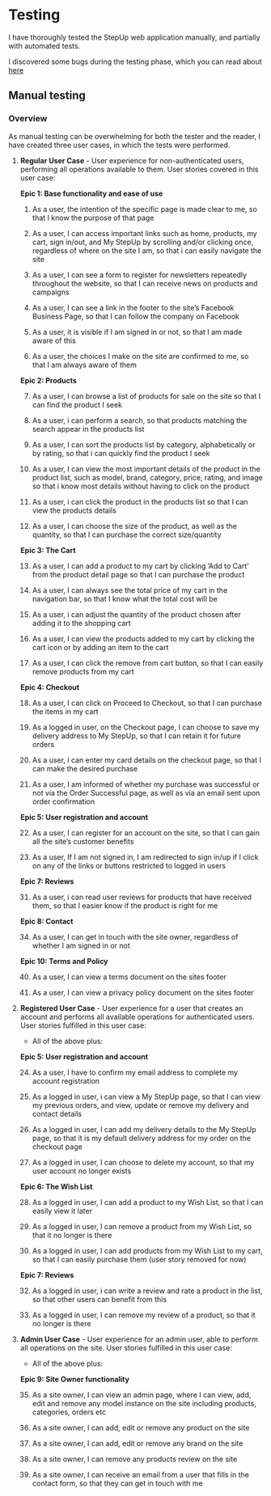 # Testing

I have thoroughly tested the StepUp web application manually, and partially with automated tests.

I discovered some bugs during the testing phase, which you can read about [here](https://github.com/johnvenkiah/CI_PP5_John_Venkiah#bugs)

## Manual testing

### Overview

As manual testing can be overwhelming for both the tester and the reader, I have created three user cases, in which the tests were performed.



1. **Regular User Case** - User experience for non-authenticated users, performing all operations available to them. User stories covered in this user case:

    **Epic 1: Base functionality and ease of use**

    1. As a user, the intention of the specific page is made clear to me, so that I know the purpose of that page

    2. As a user, I can access important links such as home, products, my cart, sign in/out, and My StepUp by scrolling and/or clicking once, regardless of where on the site I am, so that i can easily navigate the site

    3. As a user, I can see a form to register for newsletters repeatedly throughout the website, so that I can receive news on products and campaigns

    4. As a user, I can see a link in the footer to the site’s Facebook Business Page, so that I can follow the company on Facebook

    5. As a user, it is visible if I am signed in or not, so that I am made aware of this

    6. As a user, the choices I make on the site are confirmed to me, so that I am always aware of them

    **Epic 2: Products**

    7. As a user, I can browse a list of products for sale on the site so that I can find the product I seek

    8. As a user, i can perform a search, so that products matching the search appear in the products list

    9. As a user, I can sort the products list by category, alphabetically or by rating, so that i can quickly find the product I seek

    10. As a user, I can view the most important details of the product in the product list, such as model, brand, category, price, rating, and image so that i know most details without having to click on the product

    11. As a user, i can click the product in the products list so that I can view the products details

    12. As a user, I can choose the size of the product, as well as the quantity, so that I can purchase the correct size/quantity

    **Epic 3: The Cart**

    13. As a user, I can add a product to my cart by clicking ’Add to Cart’ from the product detail page so that I can purchase the product

    14. As a user, I can always see the total price of my cart in the navigation bar, so that I know what the total cost will be

    15. As a user, i can adjust the quantity of the product chosen after adding it to the shopping cart

    16. As a user, I can view the products added to my cart by clicking the cart icon or by adding an item to the cart

    17. As a user, I can click the remove from cart button, so that I can easily remove products from my cart

    **Epic 4: Checkout**

    18. As a user, I can click on Proceed to Checkout, so that I can purchase the items in my cart

    19. As a logged in user, on the Checkout page, I can choose to save my delivery address to My StepUp, so that I can retain it for future orders

    20. As a user, i can enter my card details on the checkout page, so that I can make the desired purchase

    21. As a user, I am informed of whether my purchase was successful or not via the Order Successful page, as well as via an email sent upon order confirmation

    **Epic 5: User registration and account**

    22. As a user, I can register for an account on the site, so that I can gain all the site’s customer benefits

    23. As a user, If I am not signed in, I am redirected to sign in/up if I click on any of the links or buttons restricted to logged in users

    **Epic 7: Reviews**

    31. As a user, i can read user reviews for products that have received them, so that I easier know if the product is right for me

    **Epic 8: Contact**

    34. As a user, I can get in touch with the site owner, regardless of whether I am signed in or not

    **Epic 10: Terms and Policy**

    40. As a user, I can view a terms document on the sites footer

    41. As a user, I can view a privacy policy document on the sites footer


2. **Registered User Case** - User experience for a user that creates an account and performs all available operations for authenticated users. User stories fulfilled in this user case:

    * All of the above plus:

    **Epic 5: User registration and account**

    24. As a user, I have to confirm my email address to complete my account registration

    25. As a logged in user, i can view a My StepUp page, so that I can view my previous orders, and view, update or remove my delivery and contact details

    26. As a logged in user, I can add my delivery details to the My StepUp page, so that it is my default delivery address for my order on the checkout page

    27. As a logged in user, I can choose to delete my account, so that my user account no longer exists

    **Epic 6: The Wish List**

    28. As a logged in user, I can add a product to my Wish List, so that I can easily view it later

    29. As a logged in user, I can remove a product from my Wish List, so that it no longer is there

    30. As a logged in user, I can add products from my Wish List to my cart, so that I can easily purchase them (user story removed for now)

    **Epic 7: Reviews**

    32. As a logged in user, i can write a review and rate a product in the list, so that other users can benefit from this

    33. As a logged in user, I can remove my review of a product, so that it no longer is there


3. **Admin User Case** - User experience for an admin user, able to perform all operations on the site. User stories fulfilled in this user case:

    * All of the above plus:

    **Epic 9: Site Owner functionality**

    35. As a site owner, I can view an admin page, where I can view, add, edit and remove any model instance on the site including products, categories, orders etc

    36. As a site owner, I can add, edit or remove any product on the site

    37. As a site owner, I can add, edit or remove any brand on the site

    38. As a site owner, I can remove any products review on the site

    39. As a site owner, I can receive an email from a user that fills in the contact form, so that they can get in touch with me


